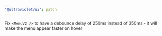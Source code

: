 ```yaml
---
"@ultraviolet/ui": patch
---
```


Fix `<MenuV2 />` to have a debounce delay of 250ms instead of 350ms - it will make the menu appear faster on hover
